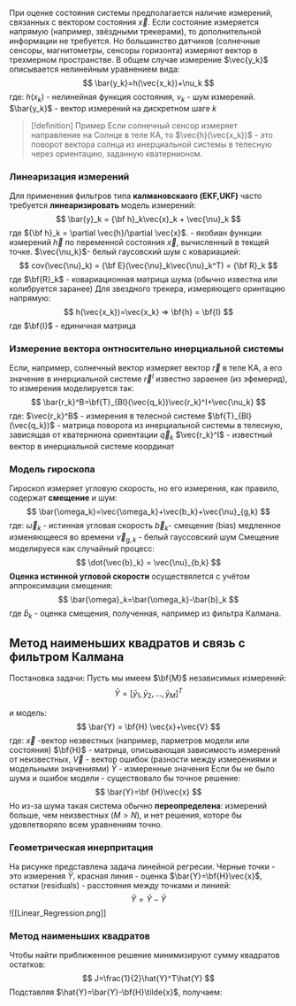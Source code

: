 При оценке состояния системы предполагается наличие измерений, связанных с вектором состояния $\vec{x}$.
Если состояние измеряется напрямую (например, звёздными трекерами), то дополнительной информации не требуется.
Но большинство датчиков (солнечные сенсоры, магнитометры, сенсоры горизонта) измеряют вектор в трехмерном пространстве.
В общем случае измерение $\vec{y_k}$ описывается нелинейным уравнением вида:
$$
\bar{y_k}=h(\vec{x_k})+\nu_k
$$
где: $h(x_k)$ - нелинейная функция состояния,
	$\nu_k$ - шум измерений.
	$\bar{y_k}$ - вектор измерений на дискретном шаге $k$
> [!definition] Пример
> Если солнечный сенсор измеряет направление на Солнце в теле КА, то $\vec{h}(\vec{x_k})$ - это поворот вектора солнца из инерциальной системы в телесную через ориентацию, заданную кватернионом.

> 
### Линеаризация измерений
Для применения фильтров типа **калмановскаого (EKF,UKF)** часто требуется **линеаризировать** модель измерений:
$$
\bar{y}_k = {\bf h}_k\vec{x}_k + \vec{\nu}_k
$$
где ${\bf h}_k = \partial \vec{h}/\partial \vec{x}$. - якобиан функции измерений $\vec{h}$ по переменной состояния $\vec{x}$, вычисленный в текщей точке.
	$\vec{\nu_k}$- белый гаусовский шум с ковариацией:
$$
 cov(\vec{\nu}_k) = {\bf E}(\vec{\nu}_k\vec{\nu}_k^T) = {\bf R}_k
$$
		где $\bf{R}_k$ - ковариационная матрица шума (обычно известна или колибруется заранее) 
Для звездного трекера, измеряющего оринтацию напрямую:
$$
h(\vec{x_k})=\vec{x_k} => \bf{h} = \bf{I}
$$
где $\bf{I}$ - единичная матрица

### Измерение вектора онтносительно инерциальной системы
Если, например, солнечный вектор измеряет вектор $\vec{r}$ в теле КА, а его значение в инерциальной системе $\vec{r}^I$ известно зараенее (из эфемерид), то измерения моделируется так:
$$
	\bar{r_k}^B=\bf{T}_{BI}(\vec{q_k})\vec{r_k}^I+\vec{\nu_k}
$$
где:
	$\vec{r_k}^B$ - измерения в телесной системе
	$\bf{T}_{BI}(\vec{q_k})$ - матрица поворота из инерциальной системы в телесную, зависящая от кватерниона ориентации $\vec{q}_k$
	$\vec{r_k}^I$ - известный вектор в инерциальной системе координат

### Модель гироскопа
Гироскоп измеряет угловую скорость, но его измерения, как правило, содержат **смещение** и шум:
$$
\bar{\omega_k}=\vec{\omega_k}+\vec{b_k}+\vec{\nu}_{g,k}
$$
где:
	$\vec{\omega}_k$ - истинная угловая скорость
	$\vec{b}_k$- смещение (bias) медленное изменяющееся во времени
	$\vec{\nu}_{g,k}$ - белый гауссовский шум
Смещение моделируеся как случайный процесс:
$$
	\dot{\vec{b}_k} = \vec{\nu}_{b,k}
$$
**Оценка истинной угловой скорости** осуществялется с учётом аппроксимации смещения:
$$
	\bar{\omega}_k=\bar{\omega_k}-\bar{b}_k
$$
где $\bar{b}_k$ - оценка смещения, полученная, например из фильтра Калмана.

## Метод наименьших квадратов и связь с фильтром Калмана

Постановка задачи:
Пусть мы имеем $\bf{M}$ независимых измерений:
$$
\bar{Y} = [\bar{y}_1,\bar{y}_2,...,\bar{y}_M ]^T
$$

и модель:
$$
\bar{Y} = \bf{H} \vec{x}+\vec{V}
$$
где:
	$\vec{x}$ -вектор незвестных (например, парметров модели или состояния)
	$\bf{H}$ - матрица, описывающая зависимость измерений от неизвестных,
	$\vec{V}$ - вектор ошибок (разности между измерениями и модельными значениями)
	$\bar{Y}$ - измеренные значения
Если бы не было шума и ошибок модели - существовало бы точное решение:
$$
\bar{Y}=\bf {H}\vec{x}
$$
Но из-за шума такая система обычно **переопределена**: измерений больше, чем неизвестных $(M > N)$, и нет решения, которе бы удовлетворяло всем уравнениям точно.

### Геометрическая инерпритация
На рисунке представлена задача линейной регресии. Черные точки - это измерения $\tilde{Y}$, красная линия - оценка $\bar{Y}=\bf{H}\vec{x}$, остатки (residuals) - расстояния между точками и линией:
$$
\hat{Y} = \tilde{Y} - \bar{Y}
$$
![[Linear_Regression.png]]

### Метод наименьших квадратов
Чтобы найти приближенное решение минимизируют сумму квадратов остатков:
$$
J=\frac{1}{2}\hat{Y}^T\hat{Y}
$$
Подставляя $\hat{Y}=\bar{Y}-\bf{H}\tilde{x}$, получаем:
